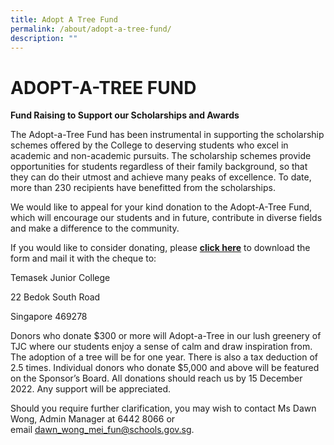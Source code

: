 ```yaml
---
title: Adopt A Tree Fund
permalink: /about/adopt-a-tree-fund/
description: ""
---
```

# ADOPT-A-TREE FUND

**Fund Raising to Support our Scholarships and Awards**

  

The Adopt-a-Tree Fund has been instrumental in supporting the scholarship schemes offered by the College to deserving students who excel in academic and non-academic pursuits. The scholarship schemes provide opportunities for students regardless of their family background, so that they can do their utmost and achieve many peaks of excellence. To date, more than 230 recipients have benefitted from the scholarships.

  

We would like to appeal for your kind donation to the Adopt-A-Tree Fund, which will encourage our students and in future, contribute in diverse fields and make a difference to the community.

  

If you would like to consider donating, please [**click here**](https://www.temasekjc.moe.edu.sg/qql/slot/u550/2021/About/Adopt-A-Tree%20Fund/Adopt%20A%20Tree%20form%20002.pdf) to download the form and mail it with the cheque to:

  

Temasek Junior College

22 Bedok South Road

Singapore 469278

  

Donors who donate $300 or more will Adopt-a-Tree in our lush greenery of TJC where our students enjoy a sense of calm and draw inspiration from. The adoption of a tree will be for one year. There is also a tax deduction of 2.5 times. Individual donors who donate $5,000 and above will be featured on the Sponsor’s Board. All donations should reach us by 15 December 2022. Any support will be appreciated.

  

Should you require further clarification, you may wish to contact Ms Dawn Wong, Admin Manager at 6442 8066 or email [dawn\_wong\_mei\_fun@schools.gov.sg](mailto:dawn_wong_mei_fun@schools.gov.sg).
